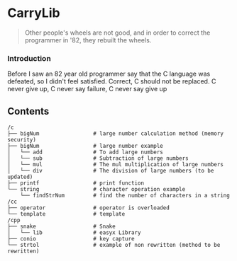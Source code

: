 # CarryLib

> Other people's wheels are not good, and in order to correct the programmer in '82, they rebuilt the wheels.

### Introduction
Before I saw an 82 year old programmer say that the C language was defeated, so I didn't feel satisfied.
Correct, C should not be replaced. C never give up, C never say failure, C never say give up

## Contents
```
/c
├── bigNum                 # large number calculation method (memory security)
├── bigNum                 # large number example
│   └── add                # To add large numbers
│   └── sub                # Subtraction of large numbers
│   └── mul                # The mul multiplication of large numbers
│   └── div                # The division of large numbers (to be updated)
├── printf                 # print function
└── string                 # character operation example
    └── findStrNum         # find the number of characters in a string
/cc
├── operator               # operator is overloaded
└── template               # template
/cpp
├── snake                  # Snake
│   └── lib                # easyx Library
├── conio                  # key capture
└── strtol                 # example of non rewritten (method to be rewritten)
```